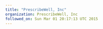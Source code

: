 ```yaml
---
title: "PrescribeWell, Inc"
organization: PrescribeWell, Inc
followed_on: Sun Mar 01 20:17:13 UTC 2015
---
```

